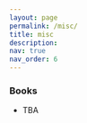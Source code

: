 ```yaml
---
layout: page
permalink: /misc/
title: misc
description:
nav: true
nav_order: 6
---
```


### Books
- TBA